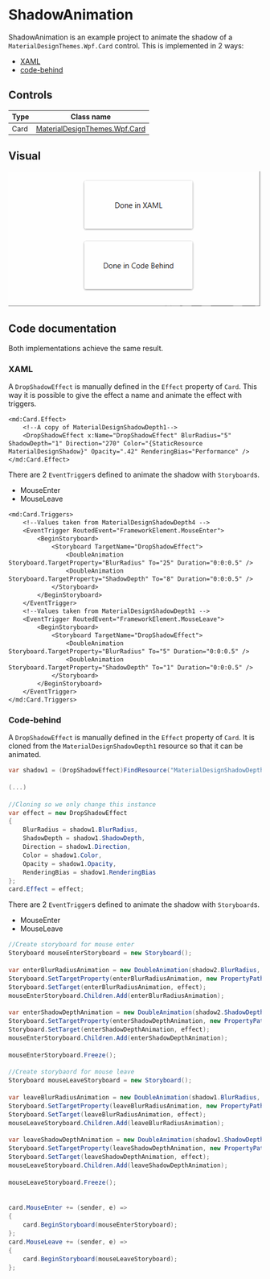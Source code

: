 ﻿# ShadowAnimation

ShadowAnimation is an example project to animate the shadow of a `MaterialDesignThemes.Wpf.Card` control.
This is implemented in 2 ways:
* [XAML](MainWindow.xaml)
* [code-behind](MainWindow.xaml.cs)

## Controls

|Type|Class name|
|----|----|
|Card|[MaterialDesignThemes.Wpf.Card](https://github.com/MaterialDesignInXAML/MaterialDesignInXamlToolkit/blob/master/MaterialDesignThemes.Wpf/Card.cs)|

## Visual

![Animated GIF of project output](Assets/ShadowAnimation.gif)

## Code documentation

Both implementations achieve the same result.

### XAML

A `DropShadowEffect` is manually defined in the `Effect` property of `Card`. This way it is possible to give the effect a name and animate the effect with triggers.

```xaml
<md:Card.Effect>
    <!--A copy of MaterialDesignShadowDepth1-->
    <DropShadowEffect x:Name="DropShadowEffect" BlurRadius="5" ShadowDepth="1" Direction="270" Color="{StaticResource MaterialDesignShadow}" Opacity=".42" RenderingBias="Performance" />
</md:Card.Effect>
```

There are 2 `EventTrigger`s defined to animate the shadow with `Storyboard`s.
* MouseEnter
* MouseLeave

```xaml
<md:Card.Triggers>
    <!--Values taken from MaterialDesignShadowDepth4 -->
    <EventTrigger RoutedEvent="FrameworkElement.MouseEnter">
        <BeginStoryboard>
            <Storyboard TargetName="DropShadowEffect">
                <DoubleAnimation Storyboard.TargetProperty="BlurRadius" To="25" Duration="0:0:0.5" />
                <DoubleAnimation Storyboard.TargetProperty="ShadowDepth" To="8" Duration="0:0:0.5" />
            </Storyboard>
        </BeginStoryboard>
    </EventTrigger>
    <!--Values taken from MaterialDesignShadowDepth1 -->
    <EventTrigger RoutedEvent="FrameworkElement.MouseLeave">
        <BeginStoryboard>
            <Storyboard TargetName="DropShadowEffect">
                <DoubleAnimation Storyboard.TargetProperty="BlurRadius" To="5" Duration="0:0:0.5" />
                <DoubleAnimation Storyboard.TargetProperty="ShadowDepth" To="1" Duration="0:0:0.5" />
            </Storyboard>
        </BeginStoryboard>
    </EventTrigger>
</md:Card.Triggers>
```

### Code-behind

A `DropShadowEffect` is manually defined in the `Effect` property of `Card`. It is cloned from the `MaterialDesignShadowDepth1` resource so that it can be animated.

```csharp
var shadow1 = (DropShadowEffect)FindResource("MaterialDesignShadowDepth1");

(...)

//Cloning so we only change this instance
var effect = new DropShadowEffect
{
    BlurRadius = shadow1.BlurRadius,
    ShadowDepth = shadow1.ShadowDepth,
    Direction = shadow1.Direction,
    Color = shadow1.Color,
    Opacity = shadow1.Opacity,
    RenderingBias = shadow1.RenderingBias
};
card.Effect = effect;
```

There are 2 `EventTrigger`s defined to animate the shadow with `Storyboard`s.
* MouseEnter
* MouseLeave

```csharp
//Create storyboard for mouse enter
Storyboard mouseEnterStoryboard = new Storyboard();

var enterBlurRadiusAnimation = new DoubleAnimation(shadow2.BlurRadius, new Duration(TimeSpan.FromSeconds(0.5)));
Storyboard.SetTargetProperty(enterBlurRadiusAnimation, new PropertyPath(nameof(DropShadowEffect.BlurRadius)));
Storyboard.SetTarget(enterBlurRadiusAnimation, effect);
mouseEnterStoryboard.Children.Add(enterBlurRadiusAnimation);

var enterShadowDepthAnimation = new DoubleAnimation(shadow2.ShadowDepth, new Duration(TimeSpan.FromSeconds(0.5)));
Storyboard.SetTargetProperty(enterShadowDepthAnimation, new PropertyPath(nameof(DropShadowEffect.ShadowDepth)));
Storyboard.SetTarget(enterShadowDepthAnimation, effect);
mouseEnterStoryboard.Children.Add(enterShadowDepthAnimation);
            
mouseEnterStoryboard.Freeze();

//Create storybaord for mouse leave
Storyboard mouseLeaveStoryboard = new Storyboard();

var leaveBlurRadiusAnimation = new DoubleAnimation(shadow1.BlurRadius, new Duration(TimeSpan.FromSeconds(0.5)));
Storyboard.SetTargetProperty(leaveBlurRadiusAnimation, new PropertyPath(nameof(DropShadowEffect.BlurRadius)));
Storyboard.SetTarget(leaveBlurRadiusAnimation, effect);
mouseLeaveStoryboard.Children.Add(leaveBlurRadiusAnimation);

var leaveShadowDepthAnimation = new DoubleAnimation(shadow1.ShadowDepth, new Duration(TimeSpan.FromSeconds(0.5)));
Storyboard.SetTargetProperty(leaveShadowDepthAnimation, new PropertyPath(nameof(DropShadowEffect.ShadowDepth)));
Storyboard.SetTarget(leaveShadowDepthAnimation, effect);
mouseLeaveStoryboard.Children.Add(leaveShadowDepthAnimation);

mouseLeaveStoryboard.Freeze();


card.MouseEnter += (sender, e) =>
{
    card.BeginStoryboard(mouseEnterStoryboard);
};
card.MouseLeave += (sender, e) =>
{
    card.BeginStoryboard(mouseLeaveStoryboard);
};
```